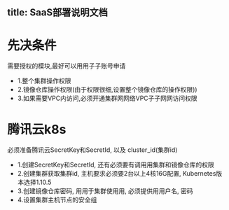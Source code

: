 title:  SaaS部署说明文档
---

# 先决条件
需要授权的模块,最好可以⽤用⼦子账号申请
* 1.整个集群操作权限
* 2.镜像仓库操作权限(由于权限很细,设置整个镜像仓库的操作权限)) 
* 3.如果需要VPC内访问,必须开通集群⽹网络VPC⼦子⽹网访问权限

# 腾讯云k8s
必须准备腾讯云SecretKey和SecretId, 以及 cluster_id(集群id)
* 1.创建SecretKey和SecretId, 还有必须要有调⽤用集群和镜像仓库的权限
* 2.创建集群获取集群id, 主机要求必须要2台以上4核16G配置, Kubernetes版本选择1.10.5
* 3.创建镜像仓库密码, ⽤用于集群使⽤用, 必须提供⽤用户名, 密码
* 4.设置集群主机节点的安全组
